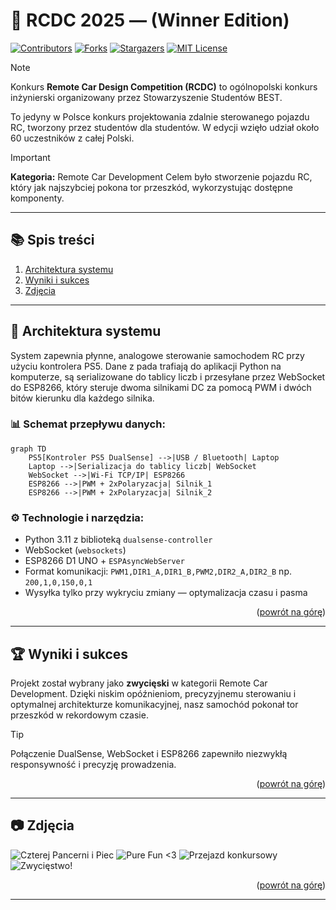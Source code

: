 <a id="readme-top"></a>

# 🚗 RCDC 2025 — (Winner Edition)

[![Contributors][contributors-shield]][contributors-url]
[![Forks][forks-shield]][forks-url]
[![Stargazers][stars-shield]][stars-url]
[![MIT License][license-shield]][license-url]

> [!NOTE]  
> Konkurs **Remote Car Design Competition (RCDC)** to ogólnopolski konkurs inżynierski organizowany przez Stowarzyszenie Studentów BEST.
>
> To jedyny w Polsce konkurs projektowania zdalnie sterowanego pojazdu RC, tworzony przez studentów dla studentów. W edycji wzięło udział około 60 uczestników z całej Polski.

> [!IMPORTANT]
> **Kategoria:** Remote Car Development
> Celem było stworzenie pojazdu RC, który jak najszybciej pokona tor przeszkód, wykorzystując dostępne komponenty.

---

## 📚 Spis treści

1. [Architektura systemu](#-architektura-systemu)
2. [Wyniki i sukces](#-wyniki-i-sukces)
3. [Zdjęcia](#-zdjęcia)

---

## 🔄 Architektura systemu

System zapewnia płynne, analogowe sterowanie samochodem RC przy użyciu kontrolera PS5. Dane z pada trafiają do aplikacji Python na komputerze, są serializowane do tablicy liczb i przesyłane przez WebSocket do ESP8266, który steruje dwoma silnikami DC za pomocą PWM i dwóch bitów kierunku dla każdego silnika.

### 📊 Schemat przepływu danych:

```mermaid
graph TD
    PS5[Kontroler PS5 DualSense] -->|USB / Bluetooth| Laptop
    Laptop -->|Serializacja do tablicy liczb| WebSocket
    WebSocket -->|Wi-Fi TCP/IP| ESP8266
    ESP8266 -->|PWM + 2xPolaryzacja| Silnik_1
    ESP8266 -->|PWM + 2xPolaryzacja| Silnik_2
```

### ⚙️ Technologie i narzędzia:

* Python 3.11 z biblioteką `dualsense-controller`
* WebSocket (`websockets`)
* ESP8266 D1 UNO + `ESPAsyncWebServer`
* Format komunikacji: `PWM1,DIR1_A,DIR1_B,PWM2,DIR2_A,DIR2_B` np. `200,1,0,150,0,1`
* Wysyłka tylko przy wykryciu zmiany — optymalizacja czasu i pasma

<p align="right">(<a href="#readme-top">powrót na górę</a>)</p>

---

## 🏆 Wyniki i sukces

Projekt został wybrany jako **zwycięski** w kategorii Remote Car Development. Dzięki niskim opóźnieniom, precyzyjnemu sterowaniu i optymalnej architekturze komunikacyjnej, nasz samochód pokonał tor przeszkód w rekordowym czasie.

> [!TIP]
> Połączenie DualSense, WebSocket i ESP8266 zapewniło niezwykłą responsywność i precyzję prowadzenia.

<p align="right">(<a href="#readme-top">powrót na górę</a>)</p>

---

## 📷 Zdjęcia

![Czterej Pancerni i Piec](media/54491749940_f9295360b8_o.jpg)
![Pure Fun <3](media/54491675963_631c8734d7_o.jpg)
![Przejazd konkursowy](media/54491595039_f51e4b2800_o.jpg)
![Zwycięstwo!](media/54491391556_70626497d5_o.jpg)

<p align="right">(<a href="#readme-top">powrót na górę</a>)</p>

---

<!-- Shields -->

[contributors-shield]: https://img.shields.io/github/contributors/Niewiaro/RCDC-2025.svg?style=for-the-badge
[contributors-url]: https://github.com/Niewiaro/RCDC-2025/graphs/contributors
[forks-shield]: https://img.shields.io/github/forks/Niewiaro/RCDC-2025.svg?style=for-the-badge
[forks-url]: https://github.com/Niewiaro/RCDC-2025/network/members
[stars-shield]: https://img.shields.io/github/stars/Niewiaro/RCDC-2025.svg?style=for-the-badge
[stars-url]: https://github.com/Niewiaro/RCDC-2025/stargazers
[license-shield]: https://img.shields.io/github/license/Niewiaro/RCDC-2025.svg?style=for-the-badge
[license-url]: https://github.com/Niewiaro/RCDC-2025/blob/main/LICENSE
